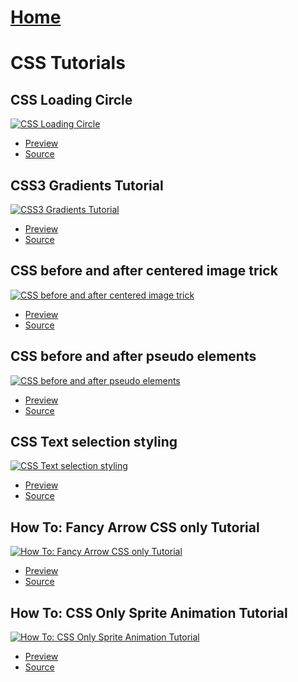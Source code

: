 # [Home](https://stephino.github.io)

# CSS Tutorials

## CSS Loading Circle

[![CSS Loading Circle](https://img.youtube.com/vi/WQwMRRGrIAo/0.jpg)](https://youtu.be/WQwMRRGrIAo)

   * [Preview](https://stephino.github.io/tutorials/WQwMRRGrIAo)
   * [Source](https://github.com/Stephino/stephino.github.io/tree/master/tutorials/WQwMRRGrIAo)

## CSS3 Gradients Tutorial

[![CSS3 Gradients Tutorial](https://img.youtube.com/vi/Q5Gwl401aYs/0.jpg)](https://youtu.be/Q5Gwl401aYs)

   * [Preview](https://stephino.github.io/tutorials/Q5Gwl401aYs)
   * [Source](https://github.com/Stephino/stephino.github.io/tree/master/tutorials/Q5Gwl401aYs)

## CSS before and after centered image trick

[![CSS before and after centered image trick](https://img.youtube.com/vi/NzImTBqYPpI/0.jpg)](https://youtu.be/NzImTBqYPpI)

   * [Preview](https://stephino.github.io/tutorials/NzImTBqYPpI)
   * [Source](https://github.com/Stephino/stephino.github.io/tree/master/tutorials/NzImTBqYPpI)

## CSS before and after pseudo elements

[![CSS before and after pseudo elements](https://img.youtube.com/vi/_D8_WNhnz_U/0.jpg)](https://youtu.be/_D8_WNhnz_U)

   * [Preview](https://stephino.github.io/tutorials/D8_WNhnz_U)
   * [Source](https://github.com/Stephino/stephino.github.io/tree/master/tutorials/D8_WNhnz_U)

## CSS Text selection styling

[![CSS Text selection styling](https://img.youtube.com/vi/fJDxrKqEaW8/0.jpg)](https://youtu.be/fJDxrKqEaW8)

   * [Preview](https://stephino.github.io/tutorials/fJDxrKqEaW8)
   * [Source](https://github.com/Stephino/stephino.github.io/tree/master/tutorials/fJDxrKqEaW8)

## How To: Fancy Arrow CSS only Tutorial

[![How To: Fancy Arrow CSS only Tutorial](https://img.youtube.com/vi/831ffK69388/0.jpg)](https://youtu.be/831ffK69388)

   * [Preview](https://stephino.github.io/tutorials/831ffK69388)
   * [Source](https://github.com/Stephino/stephino.github.io/tree/master/tutorials/831ffK69388)

## How To: CSS Only Sprite Animation Tutorial

[![How To: CSS Only Sprite Animation Tutorial](https://img.youtube.com/vi/wrnQiOY6khQ/0.jpg)](https://youtu.be/wrnQiOY6khQ)

   * [Preview](https://stephino.github.io/tutorials/wrnQiOY6khQ)
   * [Source](https://github.com/Stephino/stephino.github.io/tree/master/tutorials/wrnQiOY6khQ)